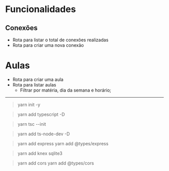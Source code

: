 # Funcionalidades

## Conexões

- Rota para listar o total de conexões realizadas
- Rota para criar uma nova conexão

# Aulas

- Rota para criar uma aula
- Rota para listar aulas
    - Filtrar por matéria, dia da semana e horário;

----------------------------------------------------------------

> yarn init -y

> yarn add typescript -D

> yarn tsc --init

> yarn add ts-node-dev -D

> yarn add express
> yarn add @types/express

> yarn add knex sqlite3

> yarn add cors
> yarn add @types/cors